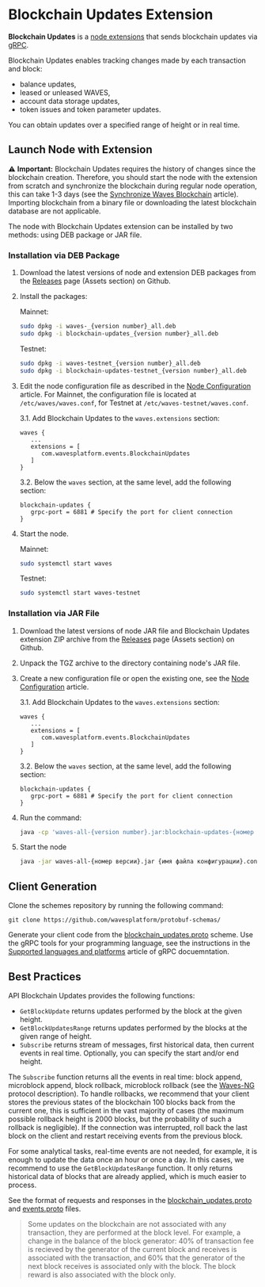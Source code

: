 # Blockchain Updates Extension

**Blockchain Updates** is a [node extensions](/en/waves-node/extensions/) that sends blockchain updates via [gRPC](https://en.wikipedia.org/wiki/GRPC).

Blockchain Updates enables tracking changes made by each transaction and block:

* balance updates,
* leased or unleased WAVES,
* account data storage updates,
* token issues and token parameter updates.

You can obtain updates over a specified range of height or in real time.

## Launch Node with Extension

:warning: **Important:** Blockchain Updates requires the history of changes since the blockchain creation. Therefore, you should start the node with the extension from scratch and synchronize the blockchain during regular node operation, this can take 1-3 days (see the [Synchronize Waves Blockchain](/en/waves-node/options-for-getting-actual-blockchain/) article). Importing blockchain from a binary file or downloading the latest blockchain database are not applicable.

The node with Blockchain Updates extension can be installed by two methods: using DEB package or JAR file.

### Installation via DEB Package

1. Download the latest versions of node and extension DEB packages from the [Releases](https://github.com/wavesplatform/Waves/releases) page (Assets section) on Github.

2. Install the packages:

   Mainnet:

   ```bash
   sudo dpkg -i waves-_{version number}_all.deb
   sudo dpkg -i blockchain-updates_{version number}_all.deb
   ```

   Testnet:

   ```bash
   sudo dpkg -i waves-testnet_{version number}_all.deb
   sudo dpkg -i blockchain-updates-testnet_{version number}_all.deb
   ```

3. Edit the node configuration file as described in the [Node Configuration](/en/waves-node/node-configuration) article. For Mainnet, the configuration file is located at `/etc/waves/waves.conf`, for Testnet at `/etc/waves-testnet/waves.conf`.

   3.1. Add Blockchain Updates to the `waves.extensions` section:
   
   ```
   waves {
      ...
      extensions = [
         com.wavesplatform.events.BlockchainUpdates
      ]
   }
   ```

   3.2. Below the `waves` section, at the same level, add the following section:

   ```
   blockchain-updates {
      grpc-port = 6881 # Specify the port for client connection
   }
   ```

4. Start the node.

   Mainnet:

   ```bash
   sudo systemctl start waves
   ```

   Testnet:

   ```bash
   sudo systemctl start waves-testnet
   ```

### Installation via JAR File

1. Download the latest versions of node JAR file and Blockchain Updates extension ZIP archive from the [Releases](https://github.com/wavesplatform/Waves/releases) page (Assets section) on Github.

2. Unpack the TGZ archive to the directory containing node's JAR file.

3. Create a new configuration file or open the existing one, see the [Node Configuration](/en/waves-node/node-configuration) article. 

   3.1. Add Blockchain Updates to the `waves.extensions` section:
   
   ```
   waves {
      ...
      extensions = [
         com.wavesplatform.events.BlockchainUpdates
      ]
   }
   ```

   3.2. Below the `waves` section, at the same level, add the following section:

   ```
   blockchain-updates {
      grpc-port = 6881 # Specify the port for client connection
   }
   ```

4. Run the command:

   ```bash
   java -cp 'waves-all-{version number}.jar:blockchain-updates-{номер версии}/lib/*' com.wavesplatform.Application {configuration file name}.conf
   ```

5. Start the node

   ```bash
   java -jar waves-all-{номер версии}.jar {имя файла конфигурации}.conf.
   ```

## Client Generation

Clone the schemes repository by running the following command:

```
git clone https://github.com/wavesplatform/protobuf-schemas/
```

Generate your client code from the [blockchain_updates.proto](https://github.com/wavesplatform/protobuf-schemas/blob/master/proto/waves/events/grpc/blockchain_updates.proto) scheme. Use the gRPC tools for your programming language, see the instructions in the [Supported languages and platforms](https://www.grpc.io/docs/languages/) article of gRPC docuemntation.

## Best Practices

API Blockchain Updates provides the following functions:
* `GetBlockUpdate` returns updates performed by the block at the given height.
* `GetBlockUpdatesRange` returns updates performed by the blocks at the given range of height.
* `Subscribe` returns stream of messages, first historical data, then current events in real time. Optionally, you can specify the start and/or end height.

The `Subscribe` function returns all the events in real time: block append, microblock append, block rollback, microblock rollback (see the [Waves-NG](/en/blockchain/waves-protocol/waves-ng-protocol) protocol description). To handle rollbacks, we recommend that your client stores the previous states of the blockchain 100 blocks back from the current one, this is sufficient in the vast majority of cases (the maximum possible rollback height is 2000 blocks, but the probability of such a rollback is negligible). If the connection was interrupted, roll back the last block on the client and restart receiving events from the previous block.

For some analytical tasks, real-time events are not needed, for example, it is enough to update the data once an hour or once a day. In this cases, we recommend to use the `GetBlockUpdatesRange` function. It only returns historical data of blocks that are already applied, which is much easier to process.

See the format of requests and responses in the [blockchain_updates.proto](https://github.com/wavesplatform/protobuf-schemas/blob/master/proto/waves/events/grpc/blockchain_updates.proto) and [events.proto](https://github.com/wavesplatform/protobuf-schemas/blob/master/proto/waves/events/events.proto) files.

> Some updates on the blockchain are not associated with any transaction, they are performed at the block level. For example, a change in the balance of the block generator: 40% of transaction fee is recieved by the generator of the current block and receives is associated with the transaction, and 60% that the generator of the next block receives is associated only with the block. The block reward is also associated with the block only.
